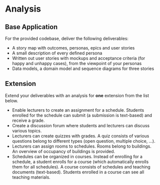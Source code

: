 # Analysis

## Base Application

For the provided codebase, deliver the following deliverables:

* A story map with outcomes, personas, epics and user stories
* A small description of every defined persona
* Written out user stories with mockups and acceptance criteria (for happy and unhappy cases), from the viewpoint of your personas
* Data models, a domain model and sequence diagrams for three stories

## Extension

Extend your deliverables with an analysis for **one** extension from the list below.

* Enable lecturers to create an assignment for a schedule. Students enrolled for the schedule can submit (a submission is text-based) and receive a grade.
* Create a discussion forum where students and lecturers can discuss various topics.
* Lecturers can create quizzes with grades. A quiz consists of various questions belong to different types (open question, multiple choice, ...).
* Lecturers can assign rooms to schedules. Rooms belong to buildings. An overview of occupancy of buildings is provided.
* Schedules can be organized in courses. Instead of enrolling for a schedule, a student enrolls for a course (which automatically enrolls them for all schedules). A course consists of schedules and teaching documents (text-based). Students enrolled in a course can see all teaching materials.